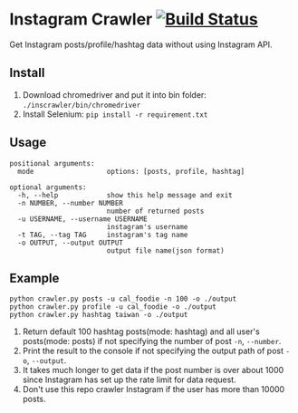 # Instagram Crawler [![Build Status](https://travis-ci.org/huaying/ins-crawler.svg?branch=master)](https://travis-ci.org/huaying/ins-crawler)
Get Instagram posts/profile/hashtag data without using Instagram API.

## Install
1. Download chromedriver and put it into bin folder: `./inscrawler/bin/chromedriver`
2. Install Selenium: `pip install -r requirement.txt`

## Usage
```
positional arguments:
  mode                  options: [posts, profile, hashtag]

optional arguments:
  -h, --help            show this help message and exit
  -n NUMBER, --number NUMBER
                        number of returned posts
  -u USERNAME, --username USERNAME
                        instagram's username
  -t TAG, --tag TAG     instagram's tag name
  -o OUTPUT, --output OUTPUT
                        output file name(json format)
```


## Example
```
python crawler.py posts -u cal_foodie -n 100 -o ./output
python crawler.py profile -u cal_foodie -o ./output
python crawler.py hashtag taiwan -o ./output
```
1. Return default 100 hashtag posts(mode: hashtag) and all user's posts(mode: posts) if not specifying the number of post `-n`, `--number`.
2. Print the result to the console if not specifying the output path of post `-o`, `--output`.
3. It takes much longer to get data if the post number is over about 1000 since Instagram has set up the rate limit for data request.
4. Don't use this repo crawler Instagram if the user has more than 10000 posts.
